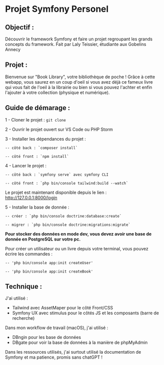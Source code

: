 # Projet Symfony Personel

## Objectif : 
Découvrir le framework Symfony et faire un projet regroupant les grands concepts du framework.
Fait par Laly Teissier, étudiante aux Gobelins Annecy

## Projet :
Bienvenue sur "Book Library", votre bibliothèque de poche !
Grâce à cette webapp, vous saurez en un coup d'oeil si vous avez déjà ce fameux livre qui vous fait de l'oeil à la librairie ou bien si vous pouvez l'achter et enfin l'ajouter à votre collection (physique et numérique).


## Guide de démarage :

1 - Cloner le projet : `git clone `

2 - Ouvrir le projet ouvert sur VS Code ou PHP Storm

3 - Installer les dépendances du projet : 
   
    -- côté back : `composer install`
    
    -- côté front : `npm install`

4 - Lancer le projet :
    
    -- côté back : `symfony serve` avec symfony CLI
    
    -- côté front : `php bin/console tailwind:build --watch`

Le projet est maintenant disponible depuis le lien : http://127.0.0.1:8000/login

5 - Installer la base de donnée :

    -- créer : `php bin/console doctrine:database:create`

    -- migrer : `php bin/console doctrine:migrations:migrate`


**Pour stocker des données en mode dev, vous devez avoir une base de donnée en PostgreSQL sur votre pc.**

Pour créer un utilisateur ou un livre depuis votre terminal, vous pouvez écrire les commandes :

    -- 'php bin/console app:init createUser'

    -- 'php bin/console app:init createBook'



## Technique :

J'ai utilisé :

- Tailwind avec AssetMaper pour le côté Front/CSS 
- Symfony UX avec stimulus pour le côtés JS et les composants (barre de recherche)


Dans mon workflow de travail (macOS), j'ai utilisé :

- DBngin pour les base de données
- DBgate pour voir la base de données à la manière de phpMyAdmin

Dans les ressources utilisés, j'ai surtout utilisé la documentation de Symfony et ma patience, promis sans chatGPT !